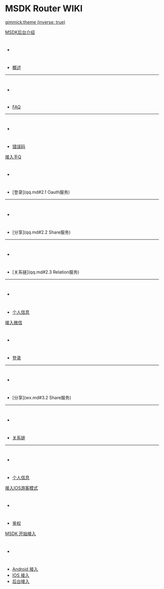 # MSDK Router WIKI

[gimmick:theme (inverse: true)](cerulean)

[MSDK后台介绍]()

  * # 
  * [概述](summarize.md#1.概述)
  - - - -
  * # 
  * [FAQ](faq.md#5.FAQ)
  - - - -
  * # 
  * [错误码](faq.md#6.MSDK错误信息注释)

[接入手Q]()

  * # 
  * [登录](qq.md#2.1 Oauth服务)
  - - - -
  * # 
  * [分享](qq.md#2.2 Share服务)
  - - - -
  * # 
  * [关系链](qq.md#2.3 Relation服务)
  - - - -
  * # 
  * [个人信息](qq.md#2.4.profile服务)
 
[接入微信]()

  * # 
  * [登录](wx.md#3.1auth服务)
  - - - -
  * # 
  * [分享](wx.md#3.2 Share服务)
  - - - -
  * # 
  * [关系链](wx.md#3.3.Relation服务)
  - - - -
  * # 
  * [个人信息](wx.md#3.4.Profile服务)
  
[接入IOS游客模式]()

  * # 
  * [鉴权](guest.md#4.游客模式)
 

[MSDK 开始接入]()

  * # 
  * [Android 接入](http://wekf.qq.com/msdk/wiki/android/index.html)
  * [IOS 接入](http://wekf.qq.com/msdk/wiki/ios/index.html)
  * [后台接入](http://wekf.qq.com/msdk/wiki/router/index.html)

